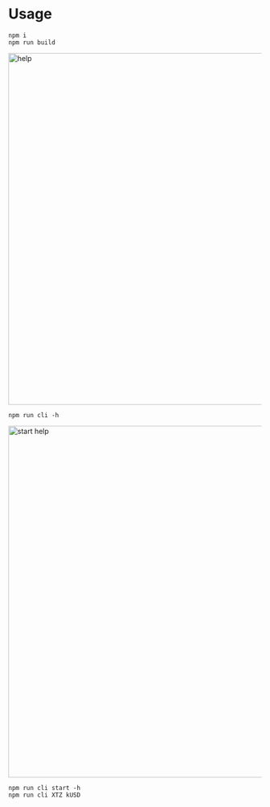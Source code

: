 # Usage

```
npm i
npm run build
```

<img width="700" alt="help" src="https://user-images.githubusercontent.com/8685779/203302073-96233b2b-63f1-44ab-86b0-c0349e09fc5b.png">

```
npm run cli -h
```

<img width="700" alt="start help" src="https://user-images.githubusercontent.com/8685779/203302392-5daa8e8a-d7ad-453a-b673-81d76d7183d3.png">


```
npm run cli start -h
npm run cli XTZ kUSD
```
